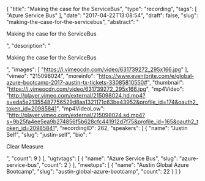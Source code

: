 {
  "title": "Making the case for the ServiceBus",
  "type": "recording",
  "tags": [
    "Azure Service Bus"
  ],
  "date": "2017-04-22T13:08:54",
  "draft": false,
  "slug": "making-the-case-for-the-servicebus",
  "abstract": "<p>Making the case for the ServiceBus</p>",
  "description": "<p>Making the case for the ServiceBus</p>",
  "images": [
    "https://i.vimeocdn.com/video/631739272_295x166.jpg"
  ],
  "vimeo": "215098024",
  "moreinfo": "https://www.eventbrite.com/e/global-azure-bootcamp-2017-austin-tx-tickets-33085810550#",
  "thumbnail": "https://i.vimeocdn.com/video/631739272_295x166.jpg",
  "mp4Video": "http://player.vimeo.com/external/215098024.hd.mp4?s=eda5e21355487756529d8aa1321171c63be43952&profile_id=174&oauth2_token_id=20985841",
  "mp4VideoLow": "http://player.vimeo.com/external/215098024.sd.mp4?s=9b25fa4ee5ea9b274856f5b628cfc441912d7f75&profile_id=165&oauth2_token_id=20985841",
  "recordingID": 262,
  "speakers": [
    {
      "name": "Justin Self",
      "slug": "justin-self",
      "bio": "<p>Clear Measure</p>",
      "count": 9
    }
  ],
  "ugtvtags": [
    {
      "name": "Azure Service Bus",
      "slug": "azure-service-bus",
      "count": 2
    }
  ],
  "meetups": [
    {
      "name": "Austin Global Azure Bootcamp",
      "slug": "austin-global-azure-bootcamp",
      "count": 22
    }
  ]
}